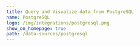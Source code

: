 ```yaml
---
title: Query and Visualize data from PostgreSQL
name: PostgreSQL
logo: /img/integrations/postgresql.png
show_on_homepage: true
path: /data-sources/postgresql
---
```


